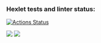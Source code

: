 ### Hexlet tests and linter status:

[![Actions Status](https://github.com/Manuwehi/frontend-project-46/actions/workflows/hexlet-check.yml/badge.svg)](https://github.com/Manuwehi/frontend-project-46/actions)

<img src="https://api.codeclimate.com/v1/badges/1f674f119438ffbccefb/maintainability" />
<img src="https://api.codeclimate.com/v1/badges/1f674f119438ffbccefb/test_coverage" />
